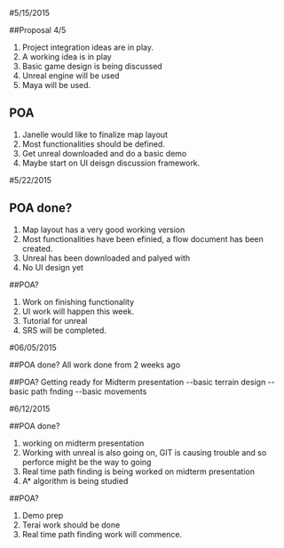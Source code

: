 #5/15/2015

##Proposal
4/5
1. Project integration ideas are in play.
2. A working idea is in play
3. Basic game design is being discussed 
4. Unreal engine will be used
5. Maya will be used.

## POA

1. Janelle would like to finalize map layout
2. Most functionalities should be defined.
3. Get unreal downloaded and do a basic demo
4. Maybe start on UI deisgn discussion framework.

#5/22/2015

## POA done?

1. Map layout has a very good working version
2. Most functionalities have been efinied, a flow document has been created.
3. Unreal has been downloaded and palyed with
4. No UI design yet

##POA?
1. Work on finishing functionality
2. UI work will happen this week.
3. Tutorial for unreal
4. SRS will be completed.

#06/05/2015

##POA done?
All work done from 2 weeks ago

##POA?
Getting ready for Midterm presentation 
--basic terrain design
--basic path fnding
--basic movements

#6/12/2015

##POA done?

1. working on midterm presentation
2. Working with unreal is also going on, GIT is causing trouble and so perforce might be the way to going
3. Real time path finding is being worked on midterm presentation
4. A* algorithm is being studied

##POA?
1. Demo prep
2. Terai work should be done
3. Real time path finding work will commence.
